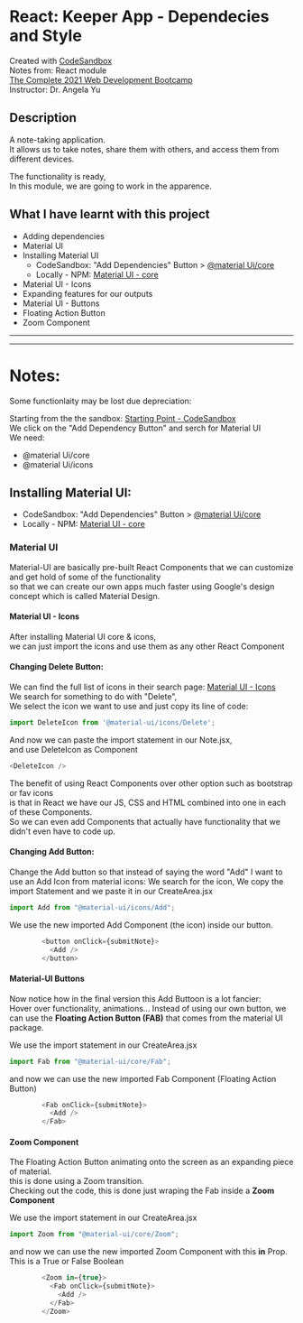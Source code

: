 # React: Keeper App - Dependecies and Style

Created with [CodeSandbox](https://codesandbox.io/)  
Notes from: React module  
[The Complete 2021 Web Development Bootcamp](https://www.udemy.com/course/the-complete-web-development-bootcamp/)  
Instructor: Dr. Angela Yu 

## Description

A note-taking application.      
It allows us to take notes, share them with others, and access them from different devices. 

The functionality is ready,     
In this module, we are going to work in the apparence.

## What I have learnt with this project

* Adding dependencies
* Material UI
* Installing Material UI
  * CodeSandbox: "Add Dependencies" Button > [@material Ui/core](https://codesandbox.io/examples/package/@material-ui/core)  
  * Locally - NPM:  [Material UI - core](https://www.npmjs.com/package/@material-ui/core)  
* Material UI - Icons
* Expanding features for our outputs
* Material UI - Buttons
* Floating Action Button
* Zoom Component

---
---
# Notes:

Some functionlaity may be lost due depreciation:

Starting from the the sandbox: [Starting Point - CodeSandbox](https://codesandbox.io/s/keeper-part-3-starting-s13gn?fontsize=14&hidenavigation=1&theme=dark)      
We click on the "Add Dependency Button" and serch for Material UI     
We need:
* @material Ui/core 
* @material Ui/icons

## Installing Material UI:
* CodeSandbox: "Add Dependencies" Button > [@material Ui/core](https://codesandbox.io/examples/package/@material-ui/core)  
* Locally - NPM:  [Material UI - core](https://www.npmjs.com/package/@material-ui/core)  

### Material UI
Material-UI are basically pre-built React Components that we can customize and get hold of some of the functionality     
so that we can create our own apps much faster using Google's design concept which is called Material Design.

#### Material UI - Icons
After installing Material UI core & icons,    
we can just import the icons and use them as any other React Component


#### Changing Delete Button:
We can find the full list of icons in their search page: [Material UI - Icons](https://mui.com/components/material-icons/)  
We search for something to do with "Delete",     
We select the icon we want to use and just copy its line of code:
```javascript
import DeleteIcon from '@material-ui/icons/Delete';
```
And now we can paste the import statement in our Note.jsx,      
and use DeleteIcon as Component
```javascript
<DeleteIcon />
```

The benefit of using React Components over other option such as bootstrap or fav icons     
is that in React we have our JS, CSS and HTML combined into one in each of these Components.      
So we can even add Components that actually have functionality that we didn't even have to code up.

#### Changing Add Button:
Change the Add button so that instead of saying the word "Add" I want to use an Add Icon from material icons:
We search for the icon,
We copy the import Statement and we paste it in our CreateArea.jsx
```javascript
import Add from "@material-ui/icons/Add";
```
We use the new imported Add Component (the icon) inside our button.
```javascript
        <button onClick={submitNote}>
          <Add />
        </button>
```

#### Material-UI Buttons
Now notice how in the final version this Add Buttoon is a lot fancier:    
Hover over functionality, animations...
Instead of using our own button, we can use the **Floating Action Button (FAB)** that comes from the material UI package.

We use the import statement in our CreateArea.jsx
```javascript
import Fab from "@material-ui/core/Fab";
``` 
and now we can use the new imported Fab Component (Floating Action Button)
```javascript
        <Fab onClick={submitNote}>
          <Add />
        </Fab>
```

#### Zoom Component
The Floating Action Button animating onto the screen as an expanding piece of material.     
this is done using a Zoom transition.       
Checking out the code, this is done just wraping the Fab inside a **Zoom Component**

We use the import statement in our CreateArea.jsx
```javascript
import Zoom from "@material-ui/core/Zoom";
``` 
and now we can use the new imported Zoom Component with this **in** Prop.     
This is a True or False Boolean
```javascript
        <Zoom in={true}>
          <Fab onClick={submitNote}>
            <Add />
          </Fab>
        </Zoom>
```
